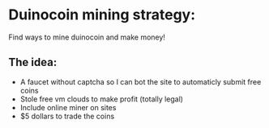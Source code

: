 # Duinocoin mining strategy:
Find ways to mine duinocoin and make money!
## The idea:
- A faucet without captcha so I can bot the site to automaticly submit free coins
- Stole free vm clouds to make profit (totally legal)
- Include online miner on sites
- $5 dollars to trade the coins
